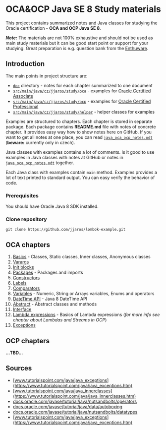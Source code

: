 # OCA&OCP Java SE 8 Study materials #
This project contains summarized notes and Java classes for studying the Oracle certification - **OCA and OCP Java SE 8**. 

**_Note:_** The materials are not 100% exhaustive and should not be used as main study materials 
but it can be good start point or support for your studying.
Great preparation is e.g. question bank from the [Enthuware](http://enthuware.com/java-certification-mock-exams/oracle-certified-professional/java-se-8-1z0-809).

## Introduction ##
The main points in project structure are:
* [`doc`](doc) directory - notes for each chapter summarized to one document
* [`src/main/java/cz/jjaros/study/oca`](src/main/java/cz/jjaros/study/oca) - examples for [Oracle Certified Associate](https://education.oracle.com/oracle-certified-associate-java-se-8-programmer/trackp_333)
* [`src/main/java/cz/jjaros/study/ocp`](src/main/java/cz/jjaros/study/ocp) - examples for [Oracle Certified Professional](https://education.oracle.com/oracle-certified-professional-java-se-8-programmer/trackp_357)
* [`src/main/java/cz/jjaros/study/helper`](src/main/java/cz/jjaros/study/helper) - helper classes for examples

Examples are structured to chapters. Each chapter is stored in separate package. 
Each package contains **README.md** file with notes of concrete chapter. 
It provides easy way how to show notes here on GitHub. 
If you want to get all notes at one place, you can read [`java_oca_ocp_notes.odt`](doc/cz/java_oca_ocp_notes.odt) (**beware:** currently only in czech). 

Java classes with examples contains a lot of comments. 
Is it good to use examples in Java classes with notes at GitHub or notes in [`java_oca_ocp_notes.odt`](doc/cz/java_oca_ocp_notes.odt) together.

Each Java class with examples contain `main` method. Examples provides a lot of text printed to standard output. 
You can easy verify the behavior of code. 

### Prerequisites ###
You should have Oracle Java 8 SDK installed.

### Clone repository ###
```
git clone https://github.com/jjaros/lombok-example.git
```

## OCA chapters ##
1. [Basics](src/main/java/cz/jjaros/study/oca/ch01_basics) - Classes, Static classes, Inner classes, Anonymous classes
2. [Varargs](src/main/java/cz/jjaros/study/oca/ch02_varargs)
3. [Init blocks](src/main/java/cz/jjaros/study/oca/ch03_initblocks)
4. [Packages](src/main/java/cz/jjaros/study/oca/ch04_packages) - Packages and imports
5. [Constructors](src/main/java/cz/jjaros/study/oca/ch05_constructors)
6. [Labels](src/main/java/cz/jjaros/study/oca/ch06_labels)
7. [Comparators](src/main/java/cz/jjaros/study/oca/ch07_comparators)
8. [Variables](src/main/java/cz/jjaros/study/oca/ch08_variables) - Numeric, String or Arrays variables, Enums and operators
9. [DateTime API](src/main/java/cz/jjaros/study/oca/ch09_datetime) - Java 8 DateTime API
10. [Abstract](src/main/java/cz/jjaros/study/oca/ch10_abstract) - Abstract classes and methods
11. [Interface](src/main/java/cz/jjaros/study/oca/ch11_interface)
12. [Lambda expressions](src/main/java/cz/jjaros/study/oca/ch12_lambda) - Basics of Lambda expressions (_for more info see chapter about Lambdas and Streams in OCP_)
13. [Exceptions](src/main/java/cz/jjaros/study/oca/ch13_exception)

## OCP chapters ##
**...TBD...**

## Sources ##
* [www.tutorialspoint.com/java/java_exceptions](https://www.tutorialspoint.com/java/java_exceptions.htm)
* [www.tutorialspoint.com/java/java_innerclasses](https://www.tutorialspoint.com/java/java_innerclasses.htm)
* [docs.oracle.com/javase/tutorial/java/nutsandbolts/operators](https://docs.oracle.com/javase/tutorial/java/nutsandbolts/operators.html)
* [docs.oracle.com/javase/tutorial/java/data/autoboxing](https://docs.oracle.com/javase/tutorial/java/data/autoboxing.html)
* [docs.oracle.com/javase/tutorial/java/nutsandbolts/datatypes](https://docs.oracle.com/javase/tutorial/java/nutsandbolts/datatypes.html)
* [www.tutorialspoint.com/java/java_exceptions](https://www.tutorialspoint.com/java/java_exceptions.htm)
